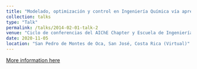 ```yaml
---
title: "Modelado, optimización y control en Ingeniería Química vía aprendizaje automático"
collection: talks
type: "Talk"
permalink: /talks/2014-02-01-talk-2
venue: "Ciclo de conferencias del AIChE Chapter y Escuela de Ingeniería Química de la Universidad de Costa Rica"
date: 2020-11-05
location: "San Pedro de Montes de Oca, San José, Costa Rica (Virtual)"
---
```


[More information here](https://www.youtube.com/watch?v=9NJBiW5S5LA&t=2032s)


